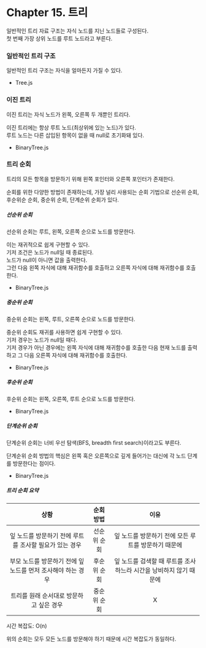 # Chapter 15. 트리

일반적인 트리 자료 구조는 자식 노드를 지닌 노드들로 구성된다.  
첫 번째 가장 상위 노드를 루트 노드라고 부른다.

### 일반적인 트리 구조

일반적인 트리 구조는 자식을 얼마든지 가질 수 있다.

- Tree.js

### 이진 트리

이진 트리는 자식 노드가 왼쪽, 오른쪽 두 개뿐인 트리다.

이진 트리에는 항상 루트 노드(최상위에 있는 노드)가 있다.  
루트 노드는 다른 삽입된 항목이 없을 때 null로 초기화돼 있다.

- BinaryTree.js

### 트리 순회

트리의 모든 항목을 방문하기 위해 왼쪽 포인터와 오른쪽 포인터가 존재한다.

순회를 위한 다양한 방법이 존재하는데, 가장 널리 사용되는 순회 기법으로 선순위 순회, 후순위순 순회, 중순위 순회, 단계순위 순회가 있다.

##### 선순위 순회

선순위 순회는 루트, 왼쪽, 오른쪽 순으로 노드를 방문한다.

이는 재귀적으로 쉽게 구현할 수 있다.  
기저 조건은 노드가 null일 때 종료된다.  
노드가 null이 아니면 값을 출력한다.  
그런 다음 왼쪽 자식에 대해 재귀함수를 호출하고 오른쪽 자식에 대해 재귀함수를 호출한다.

- BinaryTree.js

##### 중순위 순회

중순위 순회는 왼쪽, 루트, 오른쪽 순으로 노드를 방문한다.

중순위 순회도 재귀를 사용하면 쉽게 구현할 수 있다.  
기저 경우는 노드가 null일 때다.  
기저 경우가 아닌 경우에는 왼쪽 자식에 대해 재귀함수를 호출한 다음 현재 노드를 출력하고 그 다음 오른쪽 자식에 대해 재귀함수를 호출한다.

- BinaryTree.js

##### 후순위 순회

후순위 순회는 왼쪽, 오른쪽, 루트 순으로 노드를 방문한다.

- BinaryTree.js

##### 단계순위 순회

단계순위 순회는 너비 우선 탐색(BFS, breadth first search)이라고도 부른다.

단계순위 순회 방법의 핵심은 왼쪽 혹은 오른쪽으로 깊게 들어가는 대신에 각 노드 단계를 방문한다는 점이다.

- BinaryTree.js

##### 트리 순회 요약

|                            상황                             |  순회 방법  |                             이유                             |
| :---------------------------------------------------------: | :---------: | :----------------------------------------------------------: |
|   잎 노드를 방문하기 전에 루트를 조사할 필요가 있는 경우    | 선순위 순회 |     잎 노드를 방문하기 전에 모든 루트를 방문하기 때문에      |
| 부모 노드를 방문하기 전에 잎 노드를 먼저 조사해야 하는 경우 | 후순위 순회 | 잎 노드를 검색할 때 루트를 조사하느라 시간을 낭비하지 않기 때문에 |
|           트리를 원래 순서대로 방문하고 싶은 경우           | 중순위 순회 |                              X                               |

시간 복잡도: O(n)

위의 순회는 모두 모든 노드를 방문해야 하기 때문에 시간 복잡도가 동일하다.